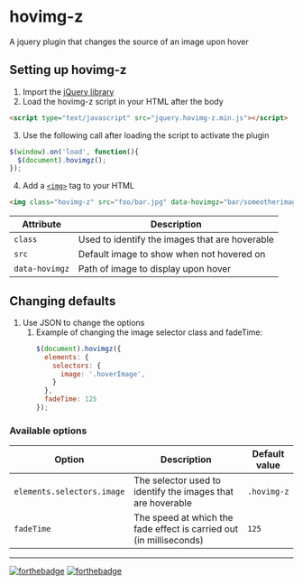 # hovimg-z
A jquery plugin that changes the source of an image upon hover
## Setting up hovimg-z
1. Import the [jQuery library](https://www.google.com "jQuery's CDN Page")
2. Load the hovimg-z script in your HTML after the body
```html
<script type="text/javascript" src="jquery.hovimg-z.min.js"></script>
```
3. Use the following call after loading the script to activate the plugin
```javascript
$(window).on('load', function(){
  $(document).hovimgz();
});
```
4. Add a [`<img>`](https://www.w3schools.com/tags/tag_img.asp "W3Schools IMG tag explenation") tag to your HTML
```html
<img class="hovimg-z" src="foo/bar.jpg" data-hovimgz="bar/someotherimage.jpg">
```
| Attribute       | Description                                       |
| --------------- | ------------------------------------------------- |
| `class`         | Used to identify the images that are hoverable    |
| `src`           | Default image to show when not hovered on         |
| `data-hovimgz`  | Path of image to display upon hover               |
## Changing defaults
1. Use JSON to change the options
    1. Example of changing the image selector class and fadeTime:
        ```javascript
        $(document).hovimgz({
          elements: {
            selectors: {
              image: '.hoverImage',
            }
          },
          fadeTime: 125
        });
        ```
### Available options

| Option                     | Description                                                          | Default value |
| -------------------------- | -------------------------------------------------------------------- | ------------- |
| `elements.selectors.image` | The selector used to identify the images that are hoverable          | `.hovimg-z`   |
| `fadeTime`                 | The speed at which the fade effect is carried out (in milliseconds)  | `125`         |
---
[![forthebadge](https://forthebadge.com/images/badges/built-with-love.svg)](https://forthebadge.com)
[![forthebadge](https://forthebadge.com/images/badges/made-with-javascript.svg)](https://forthebadge.com)
